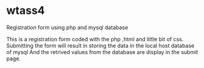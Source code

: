 # wtass4
Registration form using php and mysql database

This is a registration form coded with the php ,html and little bit of css.
Submitting the form will result in storing the data in the local host database of mysql
And the retrived values from the database are display in the submit page.

